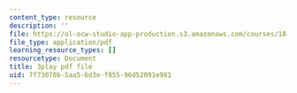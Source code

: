 ```yaml
---
content_type: resource
description: ''
file: https://ol-ocw-studio-app-production.s3.amazonaws.com/courses/18-01sc-single-variable-calculus-fall-2010/7f73070b5aa56d3ef85596d52091e981_Bv9kVDcj7yo.pdf
file_type: application/pdf
learning_resource_types: []
resourcetype: Document
title: 3play pdf file
uid: 7f73070b-5aa5-6d3e-f855-96d52091e981
---
```

